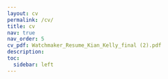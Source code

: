 ```yaml
---
layout: cv
permalink: /cv/
title: cv
nav: true
nav_order: 5
cv_pdf: Watchmaker_Resume_Kian_Kelly_final (2).pdf
description:
toc:
  sidebar: left
---
```


